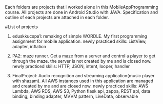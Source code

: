 Each folders are projects that I worked alone in this MobileAppProgramming course. All projects are done in Android Studio with JAVA. Specification and outline of each projects are attached in each folder.

#List of projects

1. eduskkucspa1: remaking of simple WORDLE. My first programming assignment for mobile application.
  newly practiced skills: ListView, adapter, inflation
  
2. PA2: maze runner. Get a maze from a server and control a player to get through the maze. the server is not created by me and is closed now.
  newly practiced skills: HTTP, JSON, intent, looper, handler
  
3. FinalProject: Audio recognition and streaming application(music player with shazam). All AWS instances used in this application are managed and created by me and are closed now.
  newly practiced skills: AWS Lambda, AWS RDS, AWS S3, Python flask api, zappa, REST api, data binding, binding adapter, MVVM pattern, LiveData, observable
